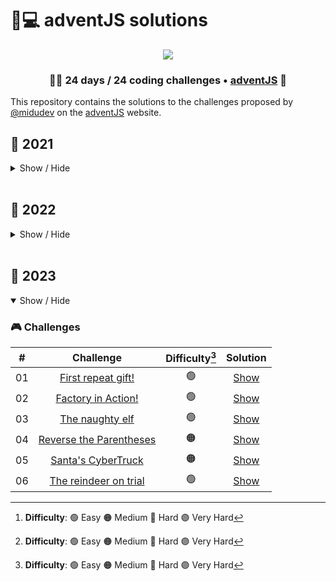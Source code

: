 # 🎅💻️ adventJS solutions
<p align="center"> 
  <img src=https://i.imgur.com/mOUN7uE.png/>
</p>

<h3 align="center">🧑‍🚀 24 days /
24 coding challenges • <a href="https://adventjs.dev">adventJS</a> 🚀</h3>

This repository contains the solutions to the challenges proposed by [@midudev](https://midu.dev/) on the [adventJS](https://adventjs.dev/) website.

## 🦠 2021

<details hide>
<summary>Show / Hide</summary>

### 🎮️ Challenges

|  #  |                                       Challenge                                        | Difficulty[^1] |               Solution                |
| :-: | :------------------------------------------------------------------------------------: | :------------: | :-----------------------------------: |
| 01  |                    [Contando ovejas para dormir](2021/01-ovejas)                    |       🟢       | [Show](2021/01-ovejas/01-Ovejas.md) |
| 02  |               [¡Ayuda al elfo a listar los regalos!](2021/02-elfo)                |       🟢       | [Show](2021/02-elfo/02-elfo.md) |
| 03  |               [El Grinch quiere fastidiar la Navidad](2021/03-grinch)               |       🟠       | [Show](2021/03-grinch/03-grinch.md) |
| 04  |               [¡Es hora de poner la navidad en casa!](2021/04-arbol)               |       🟠       | [Show](2021/04-arbol/04-arbol.md) |
| 05  |                [Contando los días para los regalos](2021/05-regalos)                 |       🟢       | [Show](2021/05-regalos/05-regalos.md) |
| 06  |                  [Rematando los exámenes finales](2021/06-mates)                   |       🟠       | [Show](2021/06-mates/06-mates.md) |
| 07  |                     [Buscando en el almacén...](2021/07-almacen)                     |       🟠       | [Show](2021/07-almacen/07-almacen.md) |
| 08  |                  [La locura de las criptomonedas](2021/08-cripto)                   |       🟠       | [Show](2021/08-cripto/08-cripto.md) |
| 09  |                  [Agrupando cosas automáticamente](2021/09-cosas)                  |       🔴       | [Show](2021/09-cosas/09-cosas.md) |
| 10  |                       [La máquina del cambio](2021/10-maquina)                       |       🔴       | [Show](2021/10-maquina/10-maquina.md) |
| 11  |           [¿Vale la pena la tarjeta fidelidad del cine?](2021/11-cine)            |       🟠       | [Show](2021/11-cine/11-cine.md) |
| 12  |              [La ruta perfecta para dejar los regalos](2021/12-regalo)              |       🔴       | [Show](2021/12-regalo/12-regalo.md) |
| 13  |                  [Envuelve regalos con asteriscos](2021/13-asterisco)                  |       🟢       | [Show](2021/13-asterisco/13-asterisco.md) |
| 14  |                     [En busca del reno perdido](2021/14-reno)                     |       🟠       | [Show](2021/14-reno/14-reno.md) |
| 15  |                         [El salto perfecto](2021/15-salto)                         |       🟠       | [Show](2021/15-salto/15-salto.md) |
| 16  |                    [Descifrando los números...](2021/16-numero)                     |       🟢       | [Show](2021/16-numero/16-numero.md) |
| 17  |            [La locura de enviar paquetes en esta época](2021/17-paquete)             |       🔴       | [Show](2021/17-paquete/17-paquete.md) |
| 18  |                [El sistema operativo de Santa Claus](2021/18-sistema)                |       🟢       | [Show](2021/18-sistema/18-sistema.md) |
| 19  |                [¿Qué deberíamos aprender en Platzi?](2021/19-platzi)                |       🟠       | [Show](2021/19-platzi/19-platzi.md) |
| 20  |                  [¿Una carta de pangramas? ¡QUÉ!](2021/20-carta)                   |       🟢       | [Show](2021/20-carta/20-carta.md) |
| 21  |                      [La ruta con los regalos](2021/21-ruta)                      |       🔴       | [Show](2021/21-ruta/21-ruta.md) |
| 22  |                [¿Cuántos adornos necesita el árbol?](2021/22-adornos)                |       🟠       | [Show](2021/22-adornos/22-adornos.md) |
| 23  | [¿Puedes reconfigurar las fábricas para no parar de crear regalos?](2021/23-fabrica) |       🟣       | [Show](2021/23-fabrica/23-fabrica.md) |
| 24  |                   [Comparando árboles de Navidad](2021/24-arboles)                   |       🟠       | [Show](2021/24-arboles/24-arboles.md) |
| 25  |            [El último juego y hasta el año que viene 👋](2021/25-juego)            |       🟠       | [Show](2021/25-juego/25-juego.md) |

[^1]: **Difficulty**: 🟢 Easy 🟠 Medium 🔴 Hard 🟣 Very Hard
</details>

</br>

## 🤖 2022

<details hide>

<summary>Show / Hide</summary>

### 🎮️ Challenges
|  #  |                           Challenge                           | Difficulty[^1] |               Solution                |
| :-: | :-----------------------------------------------------------: | :------------: | :-----------------------------------: |
| 01  |   [Automating Christmas gift wrapping!](2022/challenge-01)    |       🟢       | [Show](2022/challenge-01/solution.js) |
| 02  |  [Nobody wants to do extra hours at work](2022/challenge-02)  |       🟢       | [Show](2022/challenge-02/solution.js) |
| 03  | [How many packs of gifts can Santa carry?](2022/challenge-03) |       🟢       | [Show](2022/challenge-03/solution.js) |
| 04  |     [Box inside a box and another...](2022/challenge-04)      |       🟠       | [Show](2022/challenge-04/solution.js) |
| 05  |         [Optimizing Santa's trips](2022/challenge-05)         |       🔴       | [Show](2022/challenge-05/solution.js) |
| 06  |        [Creating xmas decorations](2022/challenge-06)         |       🟠       | [Show](2022/challenge-06/solution.js) |
| 07  |          [Doing gifts inventory](2022/challenge-07)           |       🟢       | [Show](2022/challenge-07/solution.js) |
| 08  |           [We need a mechanic!](2022/challenge-08)            |       🟠       | [Show](2022/challenge-08/solution.js) |
| 09  |            [Crazy Xmas lights](2022/challenge-09)             |       🟢       | [Show](2022/challenge-09/solution.js) |
| 10  |       [The Santa Claus sleigh jump](2022/challenge-10)        |       🟠       | [Show](2022/challenge-10/solution.js) |
| 11  |       [Santa Claus is Scrum Master](2022/challenge-11)        |       🔴       | [Show](2022/challenge-11/solution.js) |
| 12  |          [Electric sleighs, wow!](2022/challenge-12)          |       🟠       | [Show](2022/challenge-12/solution.js) |
| 13  |      [Backups for Santa Claus files](2022/challenge-13)       |       🟢       | [Show](2022/challenge-13/solution.js) |
| 14  |              [The best path](2022/challenge-14)               |       🟢       | [Show](2022/challenge-14/solution.js) |
| 15  |      [Decorating the Christmas tree](2022/challenge-15)       |       🟠       | [Show](2025/challenge-15/solution.js) |
| 16  |       [Fixing Santa Claus' letters](2022/challenge-16)        |       🔴       | [Show](2022/challenge-16/solution.js) |
| 17  |          [Carrying gifts in bags](2022/challenge-17)          |       🟠       | [Show](2022/challenge-17/solution.js) |
| 18  |            [We ran out of ink!](2022/challenge-18)            |       🟢       | [Show](2022/challenge-18/solution.js) |
| 19  |            [Sorting the toys!](2022/challenge-19)             |       🟢       | [Show](2022/challenge-19/solution.js) |
| 20  |            [More challenging trips](2022/challenge-20)             |       🔴       | [Show](2022/challenge-20/solution.js) |
| 21  |            [Creating the gifts table](2022/challenge-21)             |       🟠       | [Show](2022/challenge-21/solution.js) |
| 22  |            [The lighting in tune](2022/challenge-22)             |       🟢       | [Show](2022/challenge-22/solution.js) |
| 23  |            [Santa Claus Compiler](2022/challenge-23)             |       🔴       | [Show](2022/challenge-23/solution.js) |
| 24  |            [The last challenge is a maze](2022/challenge-24)             |       🔴       | [Show](2022/challenge-24/solution.js) |

[^1]: **Difficulty**: 🟢 Easy 🟠 Medium 🔴 Hard 🟣 Very Hard

</details>

</br>

## 🎁 2023

<details open>

<summary>Show / Hide</summary>

### 🎮️ Challenges
|  #  |                           Challenge                           | Difficulty[^1] |               Solution                |
| :-: | :-----------------------------------------------------------: | :------------: | :-----------------------------------: |
| 01  |   [First repeat gift!](2023/challenge-01)    |       🟢       | [Show](2023/challenge-01/solution.js) |
| 02  |  [Factory in Action!](2023/challenge-02)  |       🟢       | [Show](2023/challenge-02/solution.js) |
| 03  | [The naughty elf](2023/challenge-03) |       🟢       | [Show](2023/challenge-03/solution.js) |
| 04  |     [Reverse the Parentheses](2023/challenge-04)      |       🟠       | [Show](2023/challenge-04/solution.js) |
| 05  |         [Santa's CyberTruck](2023/challenge-05)         |       🟠       | [Show](2023/challenge-05/solution.js) |
| 06  |        [The reindeer on trial](2023/challenge-06)         |       🟢       | [Show](2023/challenge-06/solution.js) |

[^1]: **Difficulty**: 🟢 Easy 🟠 Medium 🔴 Hard 🟣 Very Hard

</details>